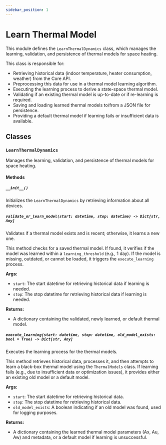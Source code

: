 ```yaml
---
sidebar_position: 1
---
```


# Learn Thermal Model

This module defines the `LearnThermalDynamics` class, which manages the learning, validation, and persistence of thermal models for space heating.

This class is responsible for:
- Retrieving historical data (indoor temperature, heater consumption, weather) from the Core API.
- Preprocessing this data for use in a thermal model learning algorithm.
- Executing the learning process to derive a state-space thermal model.
- Validating if an existing thermal model is up-to-date or if re-learning is required.
- Saving and loading learned thermal models to/from a JSON file for persistence.
- Providing a default thermal model if learning fails or insufficient data is available.

## Classes

### `LearnThermalDynamics`

Manages the learning, validation, and persistence of thermal models for space heating.

#### Methods

##### `__init__()`

Initializes the `LearnThermalDynamics` by retrieving information about all devices.

##### `validate_or_learn_model(start: datetime, stop: datetime) -> Dict[str, Any]`

Validates if a thermal model exists and is recent; otherwise, it learns a new one.

This method checks for a saved thermal model. If found, it verifies if the model was learned within a `learning_threshold` (e.g., 1 day). If the model is missing, outdated, or cannot be loaded, it triggers the `execute_learning` process.

**Args:**

- `start`: The start datetime for retrieving historical data if learning is needed.
- `stop`: The stop datetime for retrieving historical data if learning is needed.

**Returns:**

- A dictionary containing the validated, newly learned, or default thermal model.

##### `execute_learning(start: datetime, stop: datetime, old_model_exists: bool = True) -> Dict[str, Any]`

Executes the learning process for the thermal models.

This method retrieves historical data, processes it, and then attempts to learn a black-box thermal model using the `ThermalModels` class. If learning fails (e.g., due to insufficient data or optimization issues), it provides either an existing old model or a default model.

**Args:**

- `start`: The start datetime for retrieving historical data.
- `stop`: The stop datetime for retrieving historical data.
- `old_model_exists`: A boolean indicating if an old model was found, used for logging purposes.

**Returns:**

- A dictionary containing the learned thermal model parameters (Ax, Au, Aw) and metadata, or a default model if learning is unsuccessful.
